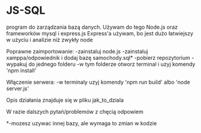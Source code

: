 # JS-SQL
program do zarządzania bazą danych. Używam do tego Node.js oraz frameworków mysql i express.js
Express'a używam, bo jest dużo łatwiejszy w użyciu i analizie niż zwykły node

Poprawne zaimportowanie:
-zainstaluj node.js
-zainstaluj xamppa/odpowiednik i dodaj bazę samochody.sql*
-pobierz repozytorium
-wypakuj do jednego folderu
-w tym folderze otworz terminal i uzyj komendy 'npm install'

Włączenie serwera:
-w terminaly uzyj komendy 'npm run build' albo 'node server.js'

Opis działania znajduje się w pliku jak_to_dziala

W razie dalszych pytań/problemów z chęcią odpowiem

*-mozesz uzywac innej bazy, ale wymaga to zmian w kodzie
